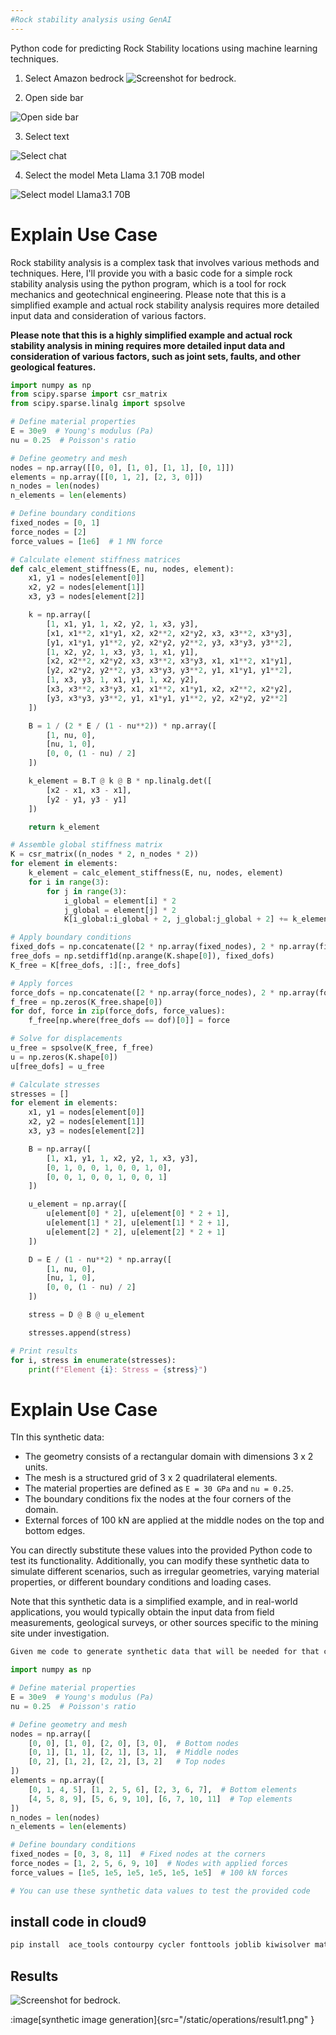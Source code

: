 ```yaml
---
#Rock stability analysis using GenAI
---
```



Python code for predicting Rock Stability locations using machine learning techniques.

1. Select Amazon bedrock
![Screenshot for bedrock.](https://github.com/kaveerh/bedrock-mining-demo/blob/main/static/IndustryPrompts/Selectbedrock.png)


2. Open side bar

![Open side bar](https://github.com/kaveerh/bedrock-mining-demo/blob/main/static/IndustryPrompts/selectsidepanel.png)

3. Select text

![Select chat](https://github.com/kaveerh/bedrock-mining-demo/blob/main/static/IndustryPrompts/selecttext.png)


4. Select the model Meta Llama 3.1 70B model

![Select model Llama3.1 70B](https://github.com/kaveerh/bedrock-mining-demo/blob/main/static/IndustryPrompts/selectllama80b.png)


# Explain Use Case
Rock stability analysis is a complex task that involves various methods and techniques. Here, I'll provide you with a basic code for a simple rock stability analysis using the python program, which is a  tool for rock mechanics and geotechnical engineering. Please note that this is a simplified example and actual rock stability analysis requires more detailed input data and consideration of various factors.


**Please note that this is a highly simplified example and actual rock stability analysis in mining requires more detailed input data and consideration of various factors, such as joint sets, faults, and other geological features.**





```python
import numpy as np
from scipy.sparse import csr_matrix
from scipy.sparse.linalg import spsolve

# Define material properties
E = 30e9  # Young's modulus (Pa)
nu = 0.25  # Poisson's ratio

# Define geometry and mesh
nodes = np.array([[0, 0], [1, 0], [1, 1], [0, 1]])
elements = np.array([[0, 1, 2], [2, 3, 0]])
n_nodes = len(nodes)
n_elements = len(elements)

# Define boundary conditions
fixed_nodes = [0, 1]
force_nodes = [2]
force_values = [1e6]  # 1 MN force

# Calculate element stiffness matrices
def calc_element_stiffness(E, nu, nodes, element):
    x1, y1 = nodes[element[0]]
    x2, y2 = nodes[element[1]]
    x3, y3 = nodes[element[2]]

    k = np.array([
        [1, x1, y1, 1, x2, y2, 1, x3, y3],
        [x1, x1**2, x1*y1, x2, x2**2, x2*y2, x3, x3**2, x3*y3],
        [y1, x1*y1, y1**2, y2, x2*y2, y2**2, y3, x3*y3, y3**2],
        [1, x2, y2, 1, x3, y3, 1, x1, y1],
        [x2, x2**2, x2*y2, x3, x3**2, x3*y3, x1, x1**2, x1*y1],
        [y2, x2*y2, y2**2, y3, x3*y3, y3**2, y1, x1*y1, y1**2],
        [1, x3, y3, 1, x1, y1, 1, x2, y2],
        [x3, x3**2, x3*y3, x1, x1**2, x1*y1, x2, x2**2, x2*y2],
        [y3, x3*y3, y3**2, y1, x1*y1, y1**2, y2, x2*y2, y2**2]
    ])

    B = 1 / (2 * E / (1 - nu**2)) * np.array([
        [1, nu, 0],
        [nu, 1, 0],
        [0, 0, (1 - nu) / 2]
    ])

    k_element = B.T @ k @ B * np.linalg.det([
        [x2 - x1, x3 - x1],
        [y2 - y1, y3 - y1]
    ])

    return k_element

# Assemble global stiffness matrix
K = csr_matrix((n_nodes * 2, n_nodes * 2))
for element in elements:
    k_element = calc_element_stiffness(E, nu, nodes, element)
    for i in range(3):
        for j in range(3):
            i_global = element[i] * 2
            j_global = element[j] * 2
            K[i_global:i_global + 2, j_global:j_global + 2] += k_element[i * 2:i * 2 + 2, j * 2:j * 2 + 2]

# Apply boundary conditions
fixed_dofs = np.concatenate([2 * np.array(fixed_nodes), 2 * np.array(fixed_nodes) + 1])
free_dofs = np.setdiff1d(np.arange(K.shape[0]), fixed_dofs)
K_free = K[free_dofs, :][:, free_dofs]

# Apply forces
force_dofs = np.concatenate([2 * np.array(force_nodes), 2 * np.array(force_nodes) + 1])
f_free = np.zeros(K_free.shape[0])
for dof, force in zip(force_dofs, force_values):
    f_free[np.where(free_dofs == dof)[0]] = force

# Solve for displacements
u_free = spsolve(K_free, f_free)
u = np.zeros(K.shape[0])
u[free_dofs] = u_free

# Calculate stresses
stresses = []
for element in elements:
    x1, y1 = nodes[element[0]]
    x2, y2 = nodes[element[1]]
    x3, y3 = nodes[element[2]]

    B = np.array([
        [1, x1, y1, 1, x2, y2, 1, x3, y3],
        [0, 1, 0, 0, 1, 0, 0, 1, 0],
        [0, 0, 1, 0, 0, 1, 0, 0, 1]
    ])

    u_element = np.array([
        u[element[0] * 2], u[element[0] * 2 + 1],
        u[element[1] * 2], u[element[1] * 2 + 1],
        u[element[2] * 2], u[element[2] * 2 + 1]
    ])

    D = E / (1 - nu**2) * np.array([
        [1, nu, 0],
        [nu, 1, 0],
        [0, 0, (1 - nu) / 2]
    ])

    stress = D @ B @ u_element

    stresses.append(stress)

# Print results
for i, stress in enumerate(stresses):
    print(f"Element {i}: Stress = {stress}")

```



# Explain Use Case

TIn this synthetic data:

- The geometry consists of a rectangular domain with dimensions 3 x 2 units.
- The mesh is a structured grid of 3 x 2 quadrilateral elements.
- The material properties are defined as `E = 30 GPa` and `nu = 0.25`.
- The boundary conditions fix the nodes at the four corners of the domain.
- External forces of 100 kN are applied at the middle nodes on the top and bottom edges.

You can directly substitute these values into the provided Python code to test its functionality. Additionally, you can modify these synthetic data to simulate different scenarios, such as irregular geometries, varying material properties, or different boundary conditions and loading cases.

Note that this synthetic data is a simplified example, and in real-world applications, you would typically obtain the input data from field measurements, geological surveys, or other sources specific to the mining site under investigation.

```bash
Given me code to generate synthetic data that will be needed for that csv file 
```




```python
import numpy as np

# Define material properties
E = 30e9  # Young's modulus (Pa)
nu = 0.25  # Poisson's ratio

# Define geometry and mesh
nodes = np.array([
    [0, 0], [1, 0], [2, 0], [3, 0],  # Bottom nodes
    [0, 1], [1, 1], [2, 1], [3, 1],  # Middle nodes
    [0, 2], [1, 2], [2, 2], [3, 2]   # Top nodes
])
elements = np.array([
    [0, 1, 4, 5], [1, 2, 5, 6], [2, 3, 6, 7],  # Bottom elements
    [4, 5, 8, 9], [5, 6, 9, 10], [6, 7, 10, 11]  # Top elements
])
n_nodes = len(nodes)
n_elements = len(elements)

# Define boundary conditions
fixed_nodes = [0, 3, 8, 11]  # Fixed nodes at the corners
force_nodes = [1, 2, 5, 6, 9, 10]  # Nodes with applied forces
force_values = [1e5, 1e5, 1e5, 1e5, 1e5, 1e5]  # 100 kN forces

# You can use these synthetic data values to test the provided code
```

## install code in cloud9 

```bash
pip install  ace_tools contourpy cycler fonttools joblib kiwisolver matplotlib numpy packaging pandas pillow pyparsing python-dateutil pytz scikit-learn scipy six threadpoolctl tzdata
```

## Results 

![Screenshot for bedrock.](https://github.com/kaveerh/bedrock-mining-demo/blob/main/static/operations/result1.png)


:image[synthetic image generation]{src="/static/operations/result1.png" }
